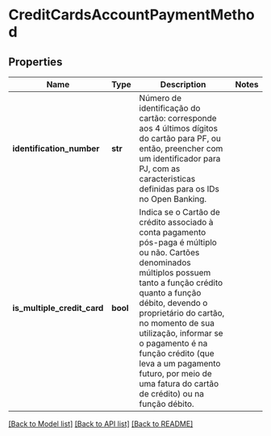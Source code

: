 # CreditCardsAccountPaymentMethod

## Properties
Name | Type | Description | Notes
------------ | ------------- | ------------- | -------------
**identification_number** | **str** | Número de identificação do cartão: corresponde aos 4 últimos dígitos do cartão para PF, ou então, preencher com um identificador para PJ, com as caracteristicas definidas para os IDs no Open Banking.  | 
**is_multiple_credit_card** | **bool** | Indica se o Cartão de crédito associado à conta pagamento pós-paga é múltiplo ou não. Cartões denominados múltiplos possuem tanto a função crédito quanto a função débito, devendo o proprietário do cartão, no momento de sua utilização, informar se o pagamento é na função crédito (que leva a um pagamento futuro, por meio de uma fatura do cartão de crédito) ou na função débito.  | 

[[Back to Model list]](../README.md#documentation-for-models) [[Back to API list]](../README.md#documentation-for-api-endpoints) [[Back to README]](../README.md)

